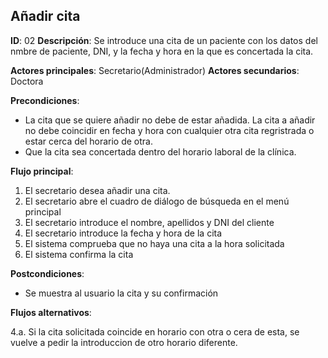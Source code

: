 ## Añadir cita

**ID**: 02
**Descripción**: Se introduce una cita de un paciente con los datos del
nmbre de paciente, DNI, y la fecha y hora en la que es concertada la cita.

**Actores principales**: Secretario(Administrador)
**Actores secundarios**: Doctora

**Precondiciones**:
* La cita que se quiere añadir no debe de estar añadida. La cita a añadir 
no debe coincidir en fecha y hora con cualquier otra cita regristrada o
estar cerca del horario de otra.
* Que la cita sea concertada dentro del horario laboral de la clínica.

**Flujo principal**:
1. El secretario desea añadir una cita.
1. El secretario abre el cuadro de diálogo de búsqueda en el menú principal
1. El secretario introduce el nombre, apellidos y DNI del cliente
1. El secretario introduce la fecha y hora de la cita
1. El sistema comprueba que no haya una cita a la hora solicitada
1. El sistema confirma la cita

**Postcondiciones**:

* Se muestra al usuario la cita y su confirmación

**Flujos alternativos**:

4.a. Si la cita solicitada coincide en horario con otra o cera de esta,
se vuelve a pedir la introduccion de otro horario diferente.

